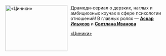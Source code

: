 <!--2025-07-23 08:00:08-->
<div class="yb">
  <div class="rss kino_kino"><a href="https://www.kino-teatr.ru/video/51653/" title="«Циники»"><img src="https://www.kino-teatr.ru/video/3/5/51653/poster.jpg" width="196" height="147" align="left" hspace="5" style="margin: 0px 10px 0px 5px" alt="«Циники»"/></a>Драмеди-сериал о дерзких, наглых и амбициозных коучах в сфере психологии отношений&#33; В главных ролях — <a href=https://www.kino-teatr.ru/kino/acter/m/ros/422334/bio/ target=_blank><strong>Аскар Ильясов</strong></a> и <a href=https://www.kino-teatr.ru/kino/acter/w/ros/5383/bio/ target=_blank><strong>Светлана Иванова</strong></a> <p class="titl"><a href="https://www.kino-teatr.ru/video/51653/">«Циники»</a></p></div>
</div>
